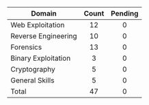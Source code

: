 

| Domain              | Count | Pending |
| ------------------- | :---: |  :---:  |
| Web Exploitation    |   12  |    0    |
| Reverse Engineering |   10  |    0    |
| Forensics           |   13  |    0    |
| Binary Exploitation |   3   |    0    |
| Cryptography        |   5   |    0    |
| General Skills      |   5   |    0    |
| Total               |   47  |    0    |
